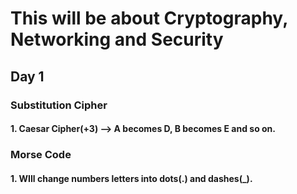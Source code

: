 <h1>This will be about Cryptography, Networking and Security</h1>

<h2>Day 1</h2>
<h3>Substitution Cipher</h3>
<h4>
1. Caesar Cipher(+3) --> A becomes D, B becomes E and so on.

<h3>Morse Code</h3>
<h4>
1. WIll change numbers letters into dots(.) and dashes(_).</h4>